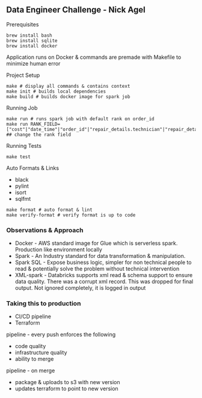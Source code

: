 ## Data Engineer Challenge - Nick Agel
Prerequisites
```
brew install bash
brew install sqlite
brew install docker
```

Application runs on Docker & commands are premade with Makefile to minimize human error

Project Setup
```
make # display all commands & contains context
make init # builds local dependencies
make build # builds docker image for spark job
```

Running Job
```
make run # runs spark job with default rank on order_id
make run RANK_FIELD=["cost"|"date_time"|"order_id"|"repair_details.technician"|"repair_details.repair_parts.part._name"|"repair_details.repair_parts.part._quantity"|"status"] ## change the rank field
```

Running Tests
```
make test
```

Auto Formats & Links
- black
- pylint
- isort
- sqlfmt

```
make format # auto format & lint
make verify-format # verify format is up to code
```

### Observations & Approach
- Docker - AWS standard image for Glue which is serverless spark. Production like environment locally 
- Spark - An Industry standard for data transformation & manipulation. 
- Spark SQL - Expose business logic, simpler for non technical people to read & potentially solve the problem without technical intervention
- XML-spark - Databricks supports xml read & schema support to ensure data quality. There was a corrupt xml record. This was dropped for final output. Not ignored completely, it is logged in output

### Taking this to production
- CI/CD pipeline
- Terraform 

pipeline - every push enforces the following
- code quality
- infrastructure quality
- ability to merge

pipeline - on merge
- package & uploads to s3 with new version
- updates terraform to point to new version
